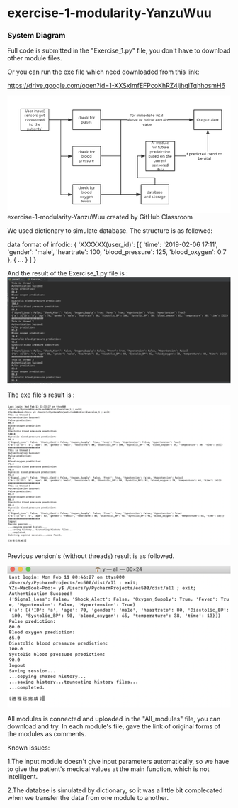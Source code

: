 # exercise-1-modularity-YanzuWuu

### System Diagram

Full code is submitted in the "Exercise_1.py" file, you don't have to download other module files.

Or you can run the exe file which need downloaded from this link:

https://drive.google.com/open?id=1-XXSxImfEFPcoKhRZ4ijhqlTqhhosmH6

<img align = center src = "https://github.com/leonshen95/EC500/blob/master/EC500%20diagram%201.jpg?raw=true">
exercise-1-modularity-YanzuWuu created by GitHub Classroom

We used dictionary to simulate database.
The structure is as followed:

data format of infodic:
{
    'XXXXXX(user_id)': [{
        'time': '2019-02-06 17:11',
        'gender': 'male',
        'heartrate': 100,
        'blood_pressure': 125,
        'blood_oxygen': 0.7
        },
        {
            ...
        }
    ]
}

And the result of the Exercise_1.py file is :
![result](result.png)

The exe file's result is :

![exe_result](exe_result.png)

Previous version's (without threads) result is as followed.

![exeresult](exeresult.png)

All modules is connected and uploaded in the "All_modules" file, you can download and try.
In each module's file, gave the link of original forms of the modules as comments.

Known issues:

1.The input module doesn't give input parameters automatically, so we have to give the patient's medical values at the main function, which is not intelligent.

2.The databse is simulated by dictionary, so it was a little bit complecated when we transfer the data from one module to another.
